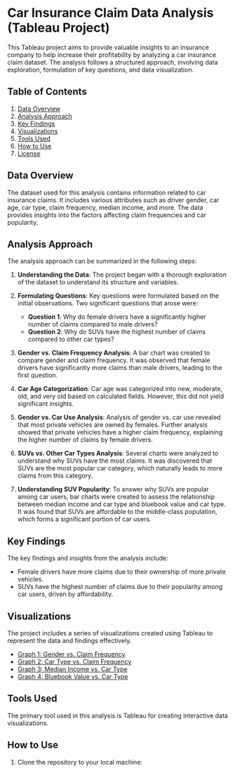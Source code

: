 # Car Insurance Claim Data Analysis (Tableau Project)

This Tableau project aims to provide valuable insights to an insurance company to help increase their profitability by analyzing a car insurance claim dataset. The analysis follows a structured approach, involving data exploration, formulation of key questions, and data visualization.

## Table of Contents

1. [Data Overview](#data-overview)
2. [Analysis Approach](#analysis-approach)
3. [Key Findings](#key-findings)
4. [Visualizations](#visualizations)
5. [Tools Used](#tools-used)
6. [How to Use](#how-to-use)
7. [License](#license)

## Data Overview

The dataset used for this analysis contains information related to car insurance claims. It includes various attributes such as driver gender, car age, car type, claim frequency, median income, and more. The data provides insights into the factors affecting claim frequencies and car popularity.

## Analysis Approach

The analysis approach can be summarized in the following steps:

1. **Understanding the Data**: The project began with a thorough exploration of the dataset to understand its structure and variables.

2. **Formulating Questions**: Key questions were formulated based on the initial observations. Two significant questions that arose were:
   - **Question 1**: Why do female drivers have a significantly higher number of claims compared to male drivers?
   - **Question 2**: Why do SUVs have the highest number of claims compared to other car types?

3. **Gender vs. Claim Frequency Analysis**: A bar chart was created to compare gender and claim frequency. It was observed that female drivers have significantly more claims than male drivers, leading to the first question.

4. **Car Age Categorization**: Car age was categorized into new, moderate, old, and very old based on calculated fields. However, this did not yield significant insights.

5. **Gender vs. Car Use Analysis**: Analysis of gender vs. car use revealed that most private vehicles are owned by females. Further analysis showed that private vehicles have a higher claim frequency, explaining the higher number of claims by female drivers.

6. **SUVs vs. Other Car Types Analysis**: Several charts were analyzed to understand why SUVs have the most claims. It was discovered that SUVs are the most popular car category, which naturally leads to more claims from this category.

7. **Understanding SUV Popularity**: To answer why SUVs are popular among car users, bar charts were created to assess the relationship between median income and car type and bluebook value and car type. It was found that SUVs are affordable to the middle-class population, which forms a significant portion of car users.

## Key Findings

The key findings and insights from the analysis include:

- Female drivers have more claims due to their ownership of more private vehicles.
- SUVs have the highest number of claims due to their popularity among car users, driven by affordability.

## Visualizations

The project includes a series of visualizations created using Tableau to represent the data and findings effectively.

- [Graph 1: Gender vs. Claim Frequency](link-to-gender-claim-frequency-dashboard)
- [Graph 2: Car Type vs. Claim Frequency](link-to-car-type-claim-frequency-dashboard)
- [Graph 3: Median Income vs. Car Type](link-to-median-income-car-type-dashboard)
- [Graph 4: Bluebook Value vs. Car Type](link-to-bluebook-value-car-type-dashboard)

## Tools Used

The primary tool used in this analysis is Tableau for creating interactive data visualizations.

## How to Use

1. Clone the repository to your local machine:
